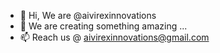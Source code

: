 - 👋 Hi, We are @aivirexinnovations
- 👀 We are creating something amazing ...
- 📫 Reach us @ aivirexinnovations@gmail.com

